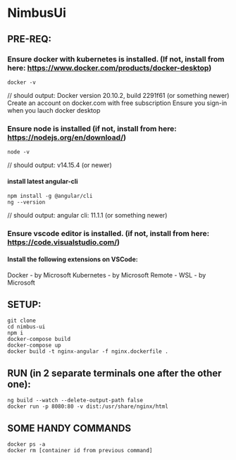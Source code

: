 # NimbusUi

## PRE-REQ:

### Ensure docker with kubernetes is installed. (If not, install from here: https://www.docker.com/products/docker-desktop)
```batch
docker -v
```
// should output: Docker version 20.10.2, build 2291f61 (or something newer)
Create an account on docker.com with free subscription
Ensure you sign-in when you lauch docker desktop

### Ensure node is installed (if not, install from here: https://nodejs.org/en/download/)
```batch
node -v
```
// should output: v14.15.4 (or newer)
#### install latest angular-cli
```batch
npm install -g @angular/cli
ng --version
```
// should output: angular cli: 11.1.1 (or something newer)

### Ensure vscode editor is installed. (if not, install from here: https://code.visualstudio.com/)
#### Install the following extensions on VSCode:
Docker - by Microsoft
Kubernetes - by Microsoft
Remote - WSL - by Microsoft


## SETUP:
```batch
git clone 
cd nimbus-ui
npm i
docker-compose build
docker-compose up
docker build -t nginx-angular -f nginx.dockerfile .
```


## RUN (in 2 separate terminals one after the other one):
```batch
ng build --watch --delete-output-path false
docker run -p 8080:80 -v dist:/usr/share/nginx/html
```

## SOME HANDY COMMANDS
```batch
docker ps -a
docker rm [container id from previous command]
```
